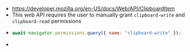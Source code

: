 - https://developer.mozilla.org/en-US/docs/Web/API/ClipboardItem
- This web API requires the user to manually grant `clipboard-write` and `clipboard-read` permissions
- ```js
  await navigator.permissions.query({ name: "clipboard-write" });
  ```
-
